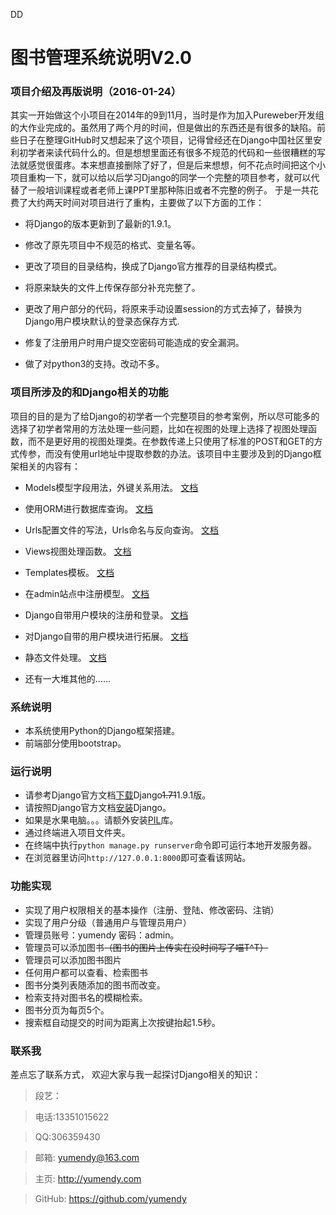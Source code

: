 DD
# 图书管理系统说明V2.0


### 项目介绍及再版说明（2016-01-24）

 其实一开始做这个小项目在2014年的9到11月，当时是作为加入Pureweber开发组的大作业完成的。虽然用了两个月的时间，但是做出的东西还是有很多的缺陷。前些日子在整理GitHub时又想起来了这个项目，记得曾经还在Django中国社区里安利初学者来读代码什么的。但是想想里面还有很多不规范的代码和一些很糟糕的写法就感觉很蛋疼。本来想直接删除了好了，但是后来想想，何不花点时间把这个小项目重构一下，就可以给以后学习Django的同学一个完整的项目参考，就可以代替了一般培训课程或者老师上课PPT里那种陈旧或者不完整的例子。
于是一共花费了大约两天时间对项目进行了重构，主要做了以下方面的工作：

* 将Django的版本更新到了最新的1.9.1。

* 修改了原先项目中不规范的格式、变量名等。

* 更改了项目的目录结构，换成了Django官方推荐的目录结构模式。

* 将原来缺失的文件上传保存部分补充完整了。

* 更改了用户部分的代码，将原来手动设置session的方式去掉了，替换为Django用户模块默认的登录态保存方式.

* 修复了注册用户时用户提交空密码可能造成的安全漏洞。

* 做了对python3的支持。改动不多。


### 项目所涉及的和Django相关的功能

项目的目的是为了给Django的初学者一个完整项目的参考案例，所以尽可能多的选择了初学者常用的方法处理一些问题，比如在视图的处理上选择了视图处理函数，而不是更好用的视图处理类。在参数传递上只使用了标准的POST和GET的方式传参，而没有使用url地址中提取参数的办法。该项目中主要涉及到的Django框架相关的内容有：

* Models模型字段用法，外键关系用法。 [文档](https://docs.djangoproject.com/en/1.9/topics/db/models/)

* 使用ORM进行数据库查询。 [文档](https://docs.djangoproject.com/en/1.9/topics/db/queries/)

* Urls配置文件的写法，Urls命名与反向查询。 [文档](https://docs.djangoproject.com/en/1.9/topics/http/urls/)

* Views视图处理函数。 [文档](https://docs.djangoproject.com/en/1.9/topics/http/views/)

* Templates模板。 [文档](https://docs.djangoproject.com/en/1.9/ref/templates/language/)

* 在admin站点中注册模型。 [文档](https://docs.djangoproject.com/en/1.9/ref/contrib/admin/)

* Django自带用户模块的注册和登录。 [文档](https://docs.djangoproject.com/en/1.9/topics/auth/default/)

* 对Django自带的用户模块进行拓展。 [文档](https://docs.djangoproject.com/en/1.9/topics/auth/customizing/)

* 静态文件处理。 [文档](https://docs.djangoproject.com/en/1.9/ref/contrib/staticfiles/)

* 还有一大堆其他的……


### 系统说明

* 本系统使用Python的Django框架搭建。
* 前端部分使用bootstrap。


### 运行说明

* 请参考Django官方文档[下载](https://www.djangoproject.com/download/)Django<del>1.71</del>1.9.1版。
* 请按照Django官方文档[安装](https://docs.djangoproject.com/en/1.9/intro/install/)Django。
* 如果是水果电脑。。。请额外安装[PIL](http://www.pythonware.com/products/pil/)库。
* 通过终端进入项目文件夹。
* 在终端中执行`python manage.py runserver`命令即可运行本地开发服务器。
* 在浏览器里访问`http://127.0.0.1:8000`即可查看该网站。


### 功能实现

* 实现了用户权限相关的基本操作（注册、登陆、修改密码、注销）
* 实现了用户分级（普通用户与管理员用户）
* 管理员账号：yumendy 密码：admin。
* 管理员可以添加图书<del>（图书的图片上传实在没时间写了喵T^T）</del>
* 管理员可以添加图书图片
* 任何用户都可以查看、检索图书
* 图书分类列表随添加的图书而改变。
* 检索支持对图书名的模糊检索。
* 图书分页为每页5个。
* 搜索框自动提交的时间为距离上次按键抬起1.5秒。


### 联系我

差点忘了联系方式， 欢迎大家与我一起探讨Django相关的知识：

> 段艺：

> 电话:13351015622

> QQ:306359430

> 邮箱: yumendy@163.com

> 主页: http://yumendy.com

> GitHub: https://github.com/yumendy
